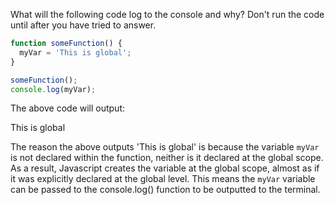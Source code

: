What will the following code log to the console and why? Don't run the code until after you have tried to answer.

```Javascript
function someFunction() {
  myVar = 'This is global';
}

someFunction();
console.log(myVar);
```

The above code will output:

This is global

The reason the above outputs 'This is global' is because the variable `myVar` is not declared within the function, neither is it declared at the global scope. As a result, Javascript creates the variable at the global scope, almost as if it was explicitly declared at the global level. This means the `myVar` variable can be passed to the console.log() function to be outputted to the terminal.   